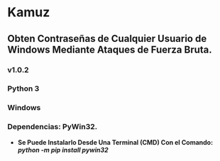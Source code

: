 # Kamuz
## Obten Contraseñas de Cualquier Usuario de Windows Mediante Ataques de Fuerza Bruta.
### v1.0.2
### Python 3
### Windows

### Dependencias: PyWin32.

  * __Se Puede Instalarlo Desde Una Terminal (CMD) Con el Comando: _python -m pip install pywin32___
